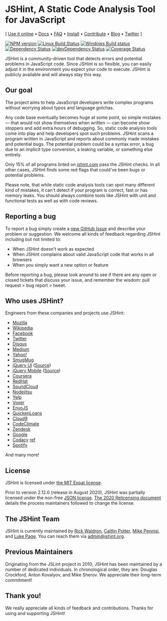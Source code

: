 # JSHint, A Static Code Analysis Tool for JavaScript

\[ [Use it online](http://jshint.com/) •
[Docs](http://jshint.com/docs/) • [FAQ](http://jshint.com/docs/faq) •
[Install](http://jshint.com/install/) •
[Contribute](http://jshint.com/contribute/) •
[Blog](http://jshint.com/blog/) • [Twitter](https://twitter.com/jshint/) \]

[![NPM version](https://img.shields.io/npm/v/jshint.svg?style=flat)](https://www.npmjs.com/package/jshint)
[![Linux Build Status](https://img.shields.io/travis/jshint/jshint/master.svg?style=flat&label=Linux%20build)](https://travis-ci.org/jshint/jshint)
[![Windows Build status](https://img.shields.io/appveyor/ci/jshint/jshint/master.svg?style=flat&label=Windows%20build)](https://ci.appveyor.com/project/jshint/jshint/branch/master)
[![Dependency Status](https://img.shields.io/david/jshint/jshint.svg?style=flat)](https://david-dm.org/jshint/jshint)
[![devDependency Status](https://img.shields.io/david/dev/jshint/jshint.svg?style=flat)](https://david-dm.org/jshint/jshint#info=devDependencies)
[![Coverage Status](https://img.shields.io/coveralls/jshint/jshint.svg?style=flat)](https://coveralls.io/r/jshint/jshint?branch=master)

JSHint is a community-driven tool that detects errors and potential problems in
JavaScript code. Since JSHint is so flexible, you can easily adjust it in 
the environment you expect your code to execute. JSHint is publicly available
and will always stay this way.

## Our goal

The project aims to help JavaScript developers write complex programs
without worrying about typos and language gotchas.

Any code base eventually becomes huge at some point, so simple mistakes — that
would not show themselves when written — can become show stoppers and add 
extra hours of debugging. So, static code analysis tools come into play
and help developers spot such problems. JSHint scans a program written in
JavaScript and reports about commonly made mistakes and potential bugs. The
potential problem could be a syntax error, a bug due to an implicit type
conversion, a leaking variable, or something else entirely.

Only 15% of all programs linted on [jshint.com](http://jshint.com) pass the
JSHint checks. In all other cases, JSHint finds some red flags that could've
been bugs or potential problems.

Please note, that while static code analysis tools can spot many different kind
of mistakes, it can't detect if your program is correct, fast or has memory
leaks. You should always combine tools like JSHint with unit and functional
tests as well as with code reviews.

## Reporting a bug

To report a bug simply create a
[new GitHub Issue](https://github.com/jshint/jshint/issues/new) and describe
your problem or suggestion. We welcome all kinds of feedback regarding
JSHint including but not limited to:

 * When JSHint doesn't work as expected
 * When JSHint complains about valid JavaScript code that works in all browsers
 * When you simply want a new option or feature

Before reporting a bug, please look around to see if there are any open or closed tickets
that discuss your issue, and remember the wisdom: pull request > bug report > tweet.

## Who uses JSHint?

Engineers from these companies and projects use JSHint:

* [Mozilla](https://www.mozilla.org/)
* [Wikipedia](https://wikipedia.org/)
* [Facebook](https://facebook.com/)
* [Twitter](https://twitter.com/)
* [Disqus](https://disqus.com/)
* [Medium](https://medium.com/)
* [Yahoo!](https://yahoo.com/)
* [SmugMug](http://smugmug.com/)
* [jQuery UI](https://jqueryui.com/) ([Source](https://github.com/jquery/jquery-ui/blob/master/package.json))
* [jQuery Mobile](https://jquerymobile.com/) ([Source](https://github.com/jquery/jquery-mobile/blob/master/package.json#))
* [Coursera](http://coursera.com/)
* [RedHat](http://redhat.com/)
* [SoundCloud](http://soundcloud.com/)
* [Nodejitsu](http://nodejitsu.com/)
* [Yelp](https://yelp.com/)
* [Voxer](http://voxer.com/)
* [EnyoJS](http://enyojs.com/)
* [QuickenLoans](http://quickenloans.com/)
* [Cloud9](http://c9.io/)
* [CodeClimate](https://codeclimate.com/)
* [Zendesk](http://zendesk.com/)
* [Google](https://www.google.com/)
* [Codacy](https://www.codacy.com) [ref](https://support.codacy.com/hc/en-us/articles/207995005-Special-Thanks)
* [Spotify](https://www.spotify.com)

And many more!

## License

JSHint is licensed under [the MIT Expat
license](https://www.gnu.org/licenses/license-list.html#Expat).

Prior to version 2.12.0 (release in August 2020), JSHint was partially licensed
under the non-free [JSON
license](https://www.gnu.org/licenses/license-list.html#JSON). [The 2020
Relicensing document](http://jshint.com/relicensing-2020/) details the process
maintainers followed to change the license.

## The JSHint Team

JSHint is currently maintained by [Rick Waldron](https://github.com/rwaldron/),
[Caitlin Potter](https://github.com/caitp/), [Mike
Pennisi](https://github.com/jugglinmike/), and [Luke
Page](https://github.com/lukeapage). You can reach them via admin@jshint.org.

## Previous Maintainers

Originating from the JSLint project in 2010, JSHint has been maintained by a
number of dedicated individuals. In chronological order, they are: Douglas
Crockford, Anton Kovalyov, and Mike Sherov. We appreciate their long-term
commitment!

## Thank you!

We really appreciate all kinds of feedback and contributions. Thanks for using and supporting JSHint!
